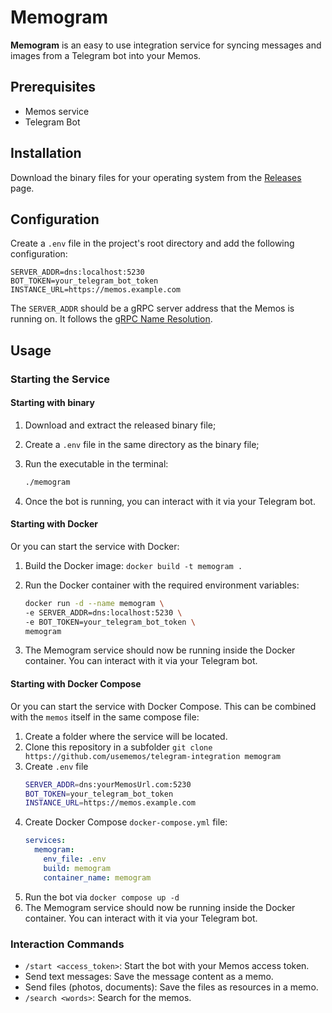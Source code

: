 # Memogram

**Memogram** is an easy to use integration service for syncing messages and images from a Telegram bot into your Memos.

## Prerequisites

- Memos service
- Telegram Bot

## Installation

Download the binary files for your operating system from the [Releases](https://github.com/usememos/telegram-integration/releases) page.

## Configuration

Create a `.env` file in the project's root directory and add the following configuration:

```env
SERVER_ADDR=dns:localhost:5230
BOT_TOKEN=your_telegram_bot_token
INSTANCE_URL=https://memos.example.com
```

The `SERVER_ADDR` should be a gRPC server address that the Memos is running on. It follows the [gRPC Name Resolution](https://github.com/grpc/grpc/blob/master/doc/naming.md).

## Usage

### Starting the Service

#### Starting with binary

1. Download and extract the released binary file;
2. Create a `.env` file in the same directory as the binary file;
3. Run the executable in the terminal:

   ```sh
   ./memogram
   ```

4. Once the bot is running, you can interact with it via your Telegram bot.

#### Starting with Docker

Or you can start the service with Docker:

1.  Build the Docker image: `docker build -t memogram .`
2.  Run the Docker container with the required environment variables:

    ```sh
    docker run -d --name memogram \
    -e SERVER_ADDR=dns:localhost:5230 \
    -e BOT_TOKEN=your_telegram_bot_token \
    memogram
    ```

3.  The Memogram service should now be running inside the Docker container. You can interact with it via your Telegram bot.

#### Starting with Docker Compose

Or you can start the service with Docker Compose. This can be combined with the `memos` itself in the same compose file:

1.  Create a folder where the service will be located.
2.  Clone this repository in a subfolder `git clone https://github.com/usememos/telegram-integration memogram`
3.  Create `.env` file
    ```sh
    SERVER_ADDR=dns:yourMemosUrl.com:5230
    BOT_TOKEN=your_telegram_bot_token
    INSTANCE_URL=https://memos.example.com
    ```
4.  Create Docker Compose `docker-compose.yml` file:
    ```yaml
    services:
      memogram:
        env_file: .env
        build: memogram
        container_name: memogram
    ```
5. Run the bot via `docker compose up -d`
6. The Memogram service should now be running inside the Docker container. You can interact with it via your Telegram bot.

### Interaction Commands

- `/start <access_token>`: Start the bot with your Memos access token.
- Send text messages: Save the message content as a memo.
- Send files (photos, documents): Save the files as resources in a memo.
- `/search <words>`: Search for the memos.
